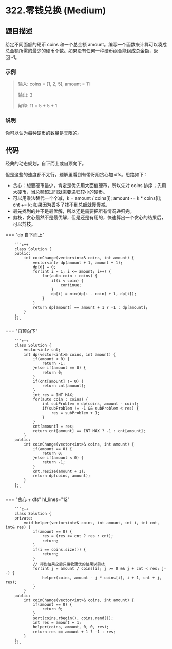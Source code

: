 # 322.零钱兑换 (Medium)

## 题目描述

给定不同面额的硬币 coins 和一个总金额 amount。编写一个函数来计算可以凑成总金额所需的最少的硬币个数。如果没有任何一种硬币组合能组成总金额，返回 -1。

### 示例

> 输入: coins = [1, 2, 5], amount = 11
> 
> 输出: 3 
> 
> 解释: 11 = 5 + 5 + 1

### 说明

你可以认为每种硬币的数量是无限的。

## 代码

经典的动态规划，自下而上或自顶向下。

但是这些的速度都不太行，题解里看到有带哥用贪心加 dfs。思路如下：

- 贪心：想要硬币最少，肯定是优先用大面值硬币，所以先对 coins 排序；先用大硬币，当总额超过时就需要递归较小的硬币。
- 可以用乘法替代一个个减，k = amount / coins[i]; amount -= k * coins[i]; cnt += k; 如果因为丢多了找不到总额就慢慢减。
- 最先找到的并不是最优解，所以还是需要把所有情况递归完。
- 剪枝，贪心最然不是最优解，但是还是有用的，快速算出一个贪心的结果后，可以剪枝。

=== "dp 自下而上"

		```c++
		class Solution {
		public:
		    int coinChange(vector<int>& coins, int amount) {
		        vector<int> dp(amount + 1, amount + 1);
		        dp[0] = 0;
		        for(int i = 1; i <= amount; i++) {
		            for(auto coin : coins) {
		                if(i < coin) {
		                    continue;
		                }
		                dp[i] = min(dp[i - coin] + 1, dp[i]);
		            }
		        }
		        return dp[amount] == amount + 1 ? -1 : dp[amount];
		    }
		};
		```
		
=== "自顶向下"

		```c++
		class Solution {
		    vector<int> cnt;
		    int dp(vector<int>& coins, int amount) {
		        if(amount < 0) {
		            return -1;
		        }else if(amount == 0) {
		            return 0;
		        }
		        if(cnt[amount] != 0) {
		            return cnt[amount];
		        }
		        int res = INT_MAX;
		        for(auto coin : coins) {
		            int subProblem = dp(coins, amount - coin);
		            if(subProblem != -1 && subProblem < res) {
		                res = subProblem + 1;
		            }
		        }
		        cnt[amount] = res;
		        return cnt[amount] == INT_MAX ? -1 : cnt[amount];
		    }
		public:
		    int coinChange(vector<int>& coins, int amount) {
		        if(amount == 0) {
		            return 0;
		        }else if(amount < 0) {
		            return -1;
		        }
		        cnt.resize(amount + 1);
		        return dp(coins, amount);
		    }
		};
		```
		
=== "贪心 + dfs" hl_lines="12"

		```c++
		class Solution {
		private:
		    void helper(vector<int>& coins, int amount, int i, int cnt, int& res) {
		        if(amount == 0) {
		            res = (res <= cnt ? res : cnt);
		            return;
		        }
		        if(i == coins.size()) {
		            return;
		        }
		        // 得到结果之后只接收更优的结果以剪枝
		        for(int j = amount / coins[i]; j >= 0 && j + cnt < res; j--) {
		            helper(coins, amount - j * coins[i], i + 1, cnt + j, res);
		        }
		    }
		public:
		    int coinChange(vector<int>& coins, int amount) {
		        if(amount == 0) {
		            return 0;
		        }
		        sort(coins.rbegin(), coins.rend());
		        int res = amount + 1;
		        helper(coins, amount, 0, 0, res);
		        return res == amount + 1 ? -1 : res;
		    }
		};
		```